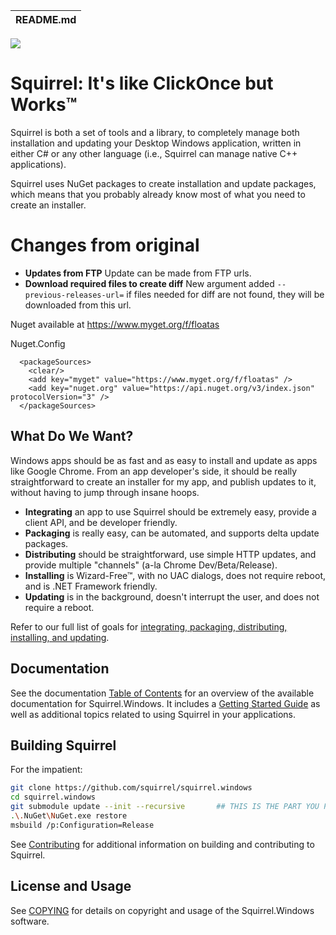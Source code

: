 | README.md |
|:---|

![](docs/artwork/Squirrel-Logo.png)

# Squirrel: It's like ClickOnce but Works™

Squirrel is both a set of tools and a library, to completely manage both installation and updating your Desktop Windows application, written in either C# or any other language (i.e., Squirrel can manage native C++ applications).

Squirrel uses NuGet packages to create installation and update packages, which means that you probably already know most of what you need to create an installer.

# Changes from original

* **Updates from FTP** Update can be made from FTP urls.
* **Download required files to create diff** New argument added ``--previous-releases-url=`` if files needed for diff are not found, they will be downloaded from this url.

Nuget available at https://www.myget.org/f/floatas


Nuget.Config
```
  <packageSources>
    <clear/>
	<add key="myget" value="https://www.myget.org/f/floatas" />
    <add key="nuget.org" value="https://api.nuget.org/v3/index.json" protocolVersion="3" />
  </packageSources>
```
## What Do We Want?

Windows apps should be as fast and as easy to install and update as apps like Google Chrome. From an app developer's side, it should be really straightforward to create an installer for my app, and publish updates to it, without having to jump through insane hoops. 

* **Integrating** an app to use Squirrel should be extremely easy, provide a client API, and be developer friendly.
* **Packaging** is really easy, can be automated, and supports delta update packages.
* **Distributing** should be straightforward, use simple HTTP updates, and provide multiple "channels" (a-la Chrome Dev/Beta/Release).
* **Installing** is Wizard-Free™, with no UAC dialogs, does not require reboot, and is .NET Framework friendly.
* **Updating** is in the background, doesn't interrupt the user, and does not require a reboot.

Refer to our full list of goals for [integrating, packaging, distributing, installing, and updating](docs/goals.md).

## Documentation

See the documentation [Table of Contents](docs/readme.md) for an overview of the available documentation for Squirrel.Windows. It includes a [Getting Started Guide](docs/getting-started/0-overview.md) as well as additional topics related to using Squirrel in your applications. 

## Building Squirrel
For the impatient:

```sh
git clone https://github.com/squirrel/squirrel.windows
cd squirrel.windows
git submodule update --init --recursive       ## THIS IS THE PART YOU PROBABLY FORGOT
.\.NuGet\NuGet.exe restore
msbuild /p:Configuration=Release
```
See [Contributing](docs/contributing/contributing.md) for additional information on building and contributing to Squirrel.


## License and Usage

See [COPYING](COPYING) for details on copyright and usage of the Squirrel.Windows software.









